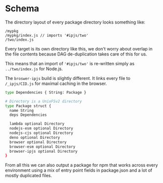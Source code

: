 
# Schema

The directory layout of every package directory looks something like:

```
/mypkg
/mypkg/index.js // imports '#ipjs/two'
/two/index.js
```

Every target is its own directory like this, we don't worry about
overlap in the file contents because DAG de-duplication takes care of this
for us.

This means that an import of `'#ipjs/two'` is re-written simply as `../two/index.js`
for Node.js.

The `broswer-ipjs` build is slightly different. It links every file to `/_ipjs/CID.js`
for maximal caching in the browser.

```sh
type Dependencies { String: Package }

# Directory is a UnixFSv2 directory
type Package struct {
  name String
  deps Dependencies

  lambda optional Directory
  nodejs-esm optional Directory
  nodejs-cjs optional Directory
  deno optional Directory
  browser optional Directory
  browser-esm optional Directory
  browser-ipjs optional Directory
}
```

From all this we can also output a package for npm that works across every environment
using a mix of entry point fields in package.json and a lot of mostly duplicated files.
